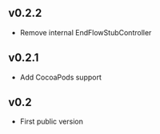 v0.2.2
-------

* Remove internal EndFlowStubController

v0.2.1
-------

* Add CocoaPods support

v0.2
-------

* First public version